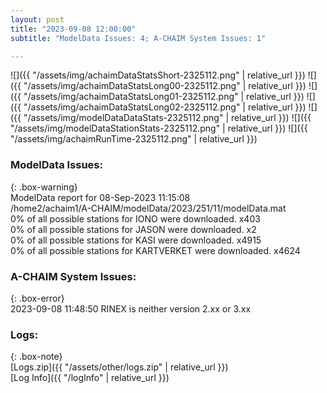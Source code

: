 ```yaml
---
layout: post
title: "2023-09-08 12:00:00"
subtitle: "ModelData Issues: 4; A-CHAIM System Issues: 1"

---
```


![]({{ "/assets/img/achaimDataStatsShort-2325112.png" | relative_url }})
![]({{ "/assets/img/achaimDataStatsLong00-2325112.png" | relative_url }})
![]({{ "/assets/img/achaimDataStatsLong01-2325112.png" | relative_url }})
![]({{ "/assets/img/achaimDataStatsLong02-2325112.png" | relative_url }})
![]({{ "/assets/img/modelDataDataStats-2325112.png" | relative_url }})
![]({{ "/assets/img/modelDataStationStats-2325112.png" | relative_url }})
![]({{ "/assets/img/achaimRunTime-2325112.png" | relative_url }})


### ModelData Issues:  
  
{: .box-warning}  
 ModelData report for 08-Sep-2023 11:15:08   
 /home2/achaim1/A-CHAIM/modelData/2023/251/11/modelData.mat   
 0% of all possible stations for IONO were downloaded. x403   
 0% of all possible stations for JASON were downloaded. x2   
 0% of all possible stations for KASI were downloaded. x4915   
 0% of all possible stations for KARTVERKET were downloaded. x4624   
  
### A-CHAIM System Issues:  
  
{: .box-error}  
2023-09-08 11:48:50 RINEX is neither version 2.xx or 3.xx  

### Logs:  
  
{: .box-note}  
[Logs.zip]({{ "/assets/other/logs.zip" | relative_url }})  
[Log Info]({{ "/logInfo" | relative_url }})  
